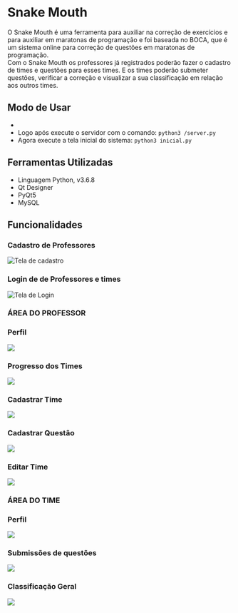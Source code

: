 # Snake Mouth 

O Snake Mouth é uma ferramenta para auxiliar na correção de exercícios e para auxiliar em maratonas de programação e foi baseada no BOCA, que é um sistema online para correção de questões em maratonas de programação. <br>
Com o Snake Mouth os professores já registrados poderão fazer o cadastro de times e questões para esses times. E os times poderão submeter questões, verificar a correção e visualizar a sua classificação em relação aos outros times.

## Modo de Usar
*  
* Logo após execute o servidor com o comando: `python3 /server.py`
* Agora execute a tela inicial do sistema: `python3 inicial.py`

## Ferramentas Utilizadas
* Linguagem Python, v3.6.8
* Qt Designer
* PyQt5
* MySQL
	
## Funcionalidades
### Cadastro de Professores
	
![Tela de cadastro](https://raw.github.com/Samuel-OR/Snake_Mouth/master/Telas_SnakeMouth/tela_cadastrar.png)
	
### Login de de Professores e times
![Tela de Login](https://raw.github.com/Samuel-OR/Snake_Mouth/master/Telas_SnakeMouth/tela_login.png)
	
### ÁREA DO PROFESSOR
### Perfil
		
![](https://raw.github.com/Samuel-OR/Snake_Mouth/master/Telas_SnakeMouth/tela_prof_PERFIL.png)
		
### Progresso dos Times
		
![](https://raw.github.com/Samuel-OR/Snake_Mouth/master/Telas_SnakeMouth/tela_prof_PROGRESSO_TIMES.png)
		
### Cadastrar Time
		
![](https://raw.github.com/Samuel-OR/Snake_Mouth/master/Telas_SnakeMouth/tela_prof_CADASTRAR_TIME.png)
		
### Cadastrar Questão
		
![](https://raw.github.com/Samuel-OR/Snake_Mouth/master/Telas_SnakeMouth/tela_prof_CADASTRAR_QUEST%C3%83O.png)
		
### Editar Time
		
![](https://raw.github.com/Samuel-OR/Snake_Mouth/master/Telas_SnakeMouth/tela_prof_EDITAR_TIME.png)
	
### ÁREA DO TIME
### Perfil
		
![](https://raw.github.com/Samuel-OR/Snake_Mouth/master/Telas_SnakeMouth/tela_time_PERFIL.png)
		
### Submissões de questões
		
![](https://raw.github.com/Samuel-OR/Snake_Mouth/master/Telas_SnakeMouth/tela_time_SUBMISS%C3%95ES.png)
		
### Classificação Geral
		
![](https://raw.github.com/Samuel-OR/Snake_Mouth/master/Telas_SnakeMouth/tela_time_CLASSIFICA%C3%87%C3%83O.png)
		
	


